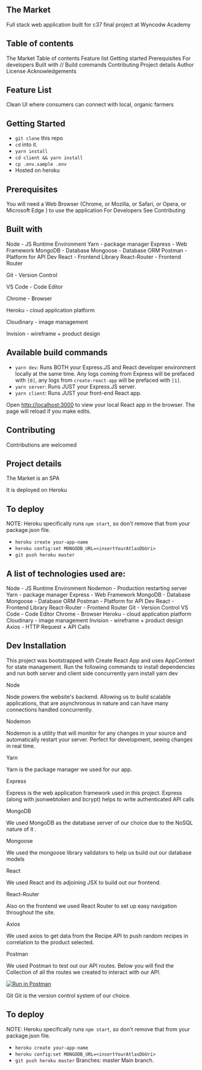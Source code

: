 ## The Market

Full stack web application built for c37 final project at Wyncodw Academy

## Table of contents

The Market
Table of contents
Feature list
Getting started
Prerequisites
For developers
Built with // Build commands
Contributing
Project details
Author
License
Acknowledgements

## Feature List

Clean UI where consumers can connect with local, organic farmers

## Getting Started

- `git clone` this repo
- `cd` into it.
- `yarn install`
- `cd client && yarn install`
- `cp .env.sample .env`
- Hosted on heroku

## Prerequisites

You will need a Web Browser (Chrome, or Mozilla, or Safari, or Opera, or Microsoft Edge ) to use the application
For Developers
See Contributing

## Built with

Node - JS Runtime Environment
Yarn - package manager
Express - Web Framework
MongoDB - Database
Mongoose - Database ORM
Postman - Platform for API Dev
React - Frontend Library
React-Router - Frontend Router

Git - Version Control

VS Code - Code Editor

Chrome - Browser

Heroku - cloud application platform

Cloudinary - image management

Invision - wireframe + product design

## Available build commands

- `yarn dev`: Runs BOTH your Express.JS and React developer environment locally at the same time. Any logs coming from Express will be prefaced with `[0]`, any logs from `create-react-app` will be prefaced with `[1]`.
- `yarn server`: Runs JUST your Express.JS server.
- `yarn client`: Runs JUST your front-end React app.

Open [http://localhost:3000](http://localhost:3000) to view your local React app in the browser. The page will reload if you make edits.

## Contributing

Contributions are welcomed

## Project details

The Market is an SPA

It is deployed on Heroku

## To deploy

NOTE: Heroku specifically runs `npm start`, so don't remove that from your package.json file.

- `heroku create your-app-name`
- `heroku config:set MONGODB_URL=<insertYourAtlasDbUri>`
- `git push heroku master`

## A list of technologies used are:

Node - JS Runtime Environment
Nodemon - Production restarting server
Yarn - package manager
Express - Web Framework
MongoDB - Database
Mongoose - Database ORM
Postman - Platform for API Dev
React - Frontend Library
React-Router - Frontend Router
Git - Version Control
VS Code - Code Editor
Chrome - Browser
Heroku - cloud application platform
Cloudinary - image management
Invision - wireframe + product design
Axios - HTTP Request + API Calls

## Dev Installation

This project was bootstrapped with Create React App and uses AppContext for state management. Run the following commands to install dependencies and run both server and client side concurrently
yarn install
yarn dev

Node

Node powers the website's backend. Allowing us to build scalable applications, that are asynchronous in nature and can have many connections handled concurrently.

Nodemon

Nodemon is a utility that will monitor for any changes in your source and automatically restart your server. Perfect for development, seeing changes in real time.

Yarn

Yarn is the package manager we used for our app.

Express

Express is the web application framework used in this project. Express (along with jsonwebtoken and bcrypt) helps to write authenticated API calls

MongoDB

We used MongoDB as the database server of our choice due to the NoSQL nature of it .

Mongoose

We used the mongoose library validators to help us build out our database models

React

We used React and its adjoining JSX to build out our frontend.

React-Router

Also on the frontend we used React Router to set up easy navigation throughout the site.

Axios

We used axios to get data from the Recipe API to push random recipes in correlation to the product selected.

Postman

We used Postman to test out our API routes. Below you will find the Collection of all the routes we created to interact with our API.

[![Run in Postman](https://run.pstmn.io/button.svg)](https://app.getpostman.com/run-collection/5404539a4617d50847ce)

Git
Git is the version control system of our choice.

## To deploy

NOTE: Heroku specifically runs `npm start`, so don't remove that from your package.json file.

- `heroku create your-app-name`
- `heroku config:set MONGODB_URL=<insertYourAtlasDbUri>`
- `git push heroku master`
  Branches:
  master
  Main branch.
